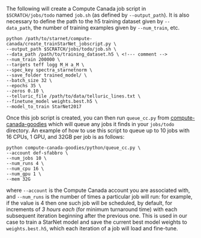 The following will create a Compute Canada job script in `$SCRATCH/jobs/todo` named `job.sh` (as defined by `--output_path`).
It is also necessary to define the path to the h5 training dataset given by `--data_path`, the number of training examples 
given by `--num_train`, etc.

```
python /path/to/starnet/compute-canada/create_trainStarNet_jobscript.py \
--output_path $SCRATCH/jobs/todo/job.sh \
--data_path /path/to/training_dataset.h5 \ <!--- comment -->
--num_train 200000 \
--targets teff logg M_H a_M \
--spec_key spectra_starnetnorm \
--save_folder trained_model/ \
--batch_size 32 \
--epochs 35 \
--zeros 0.10 \
--telluric_file /path/to/data/telluric_lines.txt \
--finetune_model weights.best.h5 \
--model_to_train StarNet2017 
```

Once this job script is created, you can then run `queue_cc.py` from [compute-canada-goodies](https://github.com/vcg-uvic/compute-canada-goodies)
which will queue any jobs it finds in your `jobs/todo` directory. An example of how to use this script to queue up to 10 jobs
with 16 CPUs, 1 GPU, and 32GB per job is as follows:

```
python compute-canada-goodies/python/queue_cc.py \
--account def-sfabbro \
--num_jobs 10 \
--num_runs 4 \
--num_cpu 16 \
--num_gpu 1 \
--mem 32G
```
where `--account` is the Compute Canada account you are associated with, and `--num_runs` is the number of times a particular 
job will run: for example, if the value is 4 then one such job will be scheduled, by default, for increments of *3 hours each*
(for minimum turnaround time) with each subsequent iteration beginning after the previous one. This is used in our case to
train a StarNet model and save the current best model weights to `weights.best.h5`, which each iteration of a job will load 
and fine-tune.
